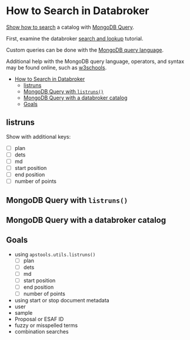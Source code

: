 # How to Search in Databroker

[Show how to search](https://github.com/BCDA-APS/apstools/issues/674) a catalog with [MongoDB Query](https://www.mongodb.com/docs/manual/reference/operator/query/).  

First, examine the databroker [search and lookup](https://blueskyproject.io/databroker/tutorials/search-and-lookup.html) tutorial.

Custom queries can be done with the [MongoDB query language](https://www.mongodb.com/docs/manual/reference/operator/query/).

Additional help with the MongoDB query language, operators, and syntax may be found online, such as [w3schools](https://www.w3schools.com/python/python_mongodb_query.asp).

- [How to Search in Databroker](#how-to-search-in-databroker)
  - [listruns](#listruns)
  - [MongoDB Query with `listruns()`](#mongodb-query-with-listruns)
  - [MongoDB Query with a databroker catalog](#mongodb-query-with-a-databroker-catalog)
  - [Goals](#goals)

## listruns

Show with additional keys:

- [ ] plan
- [ ] dets
- [ ] md
- [ ] start position
- [ ] end position
- [ ] number of points

## MongoDB Query with `listruns()`

## MongoDB Query with a databroker catalog

## Goals

- using `apstools.utils.listruns()`
  - [ ] plan
  - [ ] dets
  - [ ] md
  - [ ] start position
  - [ ] end position
  - [ ] number of points
- using start or stop document metadata
- user
- sample
- Proposal or ESAF ID
- fuzzy or misspelled terms
- combination searches
